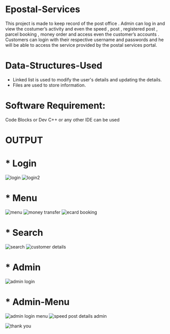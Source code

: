 # Epostal-Services
This project is made to keep record of the post office .
Admin can log in and view the costumer’s activity and even the speed , post , registered post ,
parcel booking , money order and access even the customer’s accounts .
Customers can login with their respective username and passwords and he will be able to access
the service provided by the postal services portal.

# Data-Structures-Used
* Linked list is used to modify the user's details and updating the details.
* Files are used to store information.

# Software Requirement:
Code Blocks or Dev C++ or any other IDE can be used
# OUTPUT
# * Login
![login](https://github.com/Harshita1801/Easy-Leave/assets/95306077/dcc8586d-b021-439b-933f-e8fcb8ee620d)
![login2](https://github.com/Harshita1801/Easy-Leave/assets/95306077/0f3eb53d-2b8e-493a-9ad0-11e0966902f9)

# * Menu
![menu](https://github.com/Harshita1801/Easy-Leave/assets/95306077/b5309547-2de7-4e05-af96-05c35a2fd193)
![money transfer](https://github.com/Harshita1801/Easy-Leave/assets/95306077/8158ed71-ad49-47c6-93c9-c9d858441e34)
![ecard booking](https://github.com/Harshita1801/Easy-Leave/assets/95306077/37861ed9-28cf-4fa0-8e29-6062ce34e53c)

# * Search
![search](https://github.com/Harshita1801/Easy-Leave/assets/95306077/4d7b1922-0726-48b3-b070-1c4f6b5719e3)
![customer details](https://github.com/Harshita1801/Easy-Leave/assets/95306077/34480994-fc01-46a4-8dec-ee3262df36fd)

# * Admin
![admin login](https://github.com/Harshita1801/Easy-Leave/assets/95306077/bcd84bb8-5fc2-426a-9465-fea216e87d4e)

# * Admin-Menu
![admin login menu](https://github.com/Harshita1801/Easy-Leave/assets/95306077/f6aae479-13a8-4d12-962a-63895de5cfb2)
![speed post details admin](https://github.com/Harshita1801/Easy-Leave/assets/95306077/4d7e881e-8f87-4a6f-a44c-460de4094c26)

![thank you](https://github.com/Harshita1801/Easy-Leave/assets/95306077/453121b3-cca3-4d9c-bd3f-ce500bdca882)
